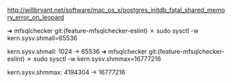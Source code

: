 http://willbryant.net/software/mac_os_x/postgres_initdb_fatal_shared_memory_error_on_leopard

➜  mfsqlchecker git:(feature-mfsqlchecker-eslint) ✗ sudo sysctl -w kern.sysv.shmall=65536

kern.sysv.shmall: 1024 -> 65536
➜  mfsqlchecker git:(feature-mfsqlchecker-eslint) ✗ sudo sysctl -w kern.sysv.shmmax=16777216

kern.sysv.shmmax: 4194304 -> 16777216